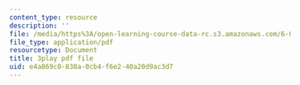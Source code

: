 ```yaml
---
content_type: resource
description: ''
file: /media/https%3A/open-learning-course-data-rc.s3.amazonaws.com/6-004-computation-structures-spring-2017/e4a869c0838a0cb4f6e240a20d9ac3d7_Ht_tyuAWmpM.pdf
file_type: application/pdf
resourcetype: Document
title: 3play pdf file
uid: e4a869c0-838a-0cb4-f6e2-40a20d9ac3d7
---
```

